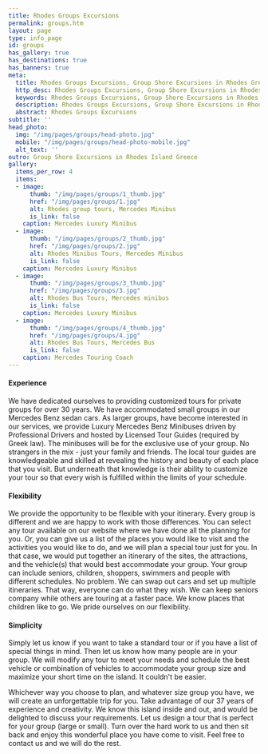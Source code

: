 ```yaml
---
title: Rhodes Groups Excursions
permalink: groups.htm
layout: page
type: info_page
id: groups
has_gallery: true
has_destinations: true
has_banners: true
meta:
  title: Rhodes Groups Excursions, Group Shore Excursions in Rhodes Greece
  http_desc: Rhodes Groups Excursions, Group Shore Excursions in Rhodes Island Greece
  keywords: Rhodes Groups Excursions, Group Shore Excursions in Rhodes Island Greece
  description: Rhodes Groups Excursions, Group Shore Excursions in Rhodes Island Greece
  abstract: Rhodes Groups Excursions
subtitle: ''
head_photo:
  img: "/img/pages/groups/head-photo.jpg"
  mobile: "/img/pages/groups/head-photo-mobile.jpg"
  alt_text: ''
outro: Group Shore Excursions in Rhodes Island Greece
gallery:
  items_per_row: 4
  items:
  - image:
      thumb: "/img/pages/groups/1_thumb.jpg"
      href: "/img/pages/groups/1.jpg"
      alt: Rhodes group tours, Mercedes Minibus
      is_link: false
    caption: Mercedes Luxury Minibus
  - image:
      thumb: "/img/pages/groups/2_thumb.jpg"
      href: "/img/pages/groups/2.jpg"
      alt: Rhodes Minibus Tours, Mercedes Minibus
      is_link: false
    caption: Mercedes Luxury Minibus
  - image:
      thumb: "/img/pages/groups/3_thumb.jpg"
      href: "/img/pages/groups/3.jpg"
      alt: Rhodes Bus Tours, Mercedes minibus
      is_link: false
    caption: Mercedes Luxury Minibus
  - image:
      thumb: "/img/pages/groups/4_thumb.jpg"
      href: "/img/pages/groups/4.jpg"
      alt: Rhodes Bus Tours, Mercedes Bus
      is_link: false
    caption: Mercedes Touring Coach
---
```


#### Experience

We have dedicated ourselves to providing customized tours for private groups for over 30 years. We have accommodated small groups in our Mercedes Benz sedan cars. As larger groups, have become interested in our services, we provide Luxury Mercedes Benz Minibuses driven by Professional Drivers and hosted by Licensed Tour Guides (required by Greek law). The minibuses will be for the exclusive use of your group. No strangers in the mix - just your family and friends. The local tour guides are knowledgeable and skilled at revealing the history and beauty of each place that you visit. But underneath that knowledge is their ability to customize your tour so that every wish is fulfilled within the limits of your schedule.

#### Flexibility

We provide the opportunity to be flexible with your itinerary. Every group is different and we are happy to work with those differences. You can select any tour available on our website where we have done all the planning for you. Or, you can give us a list of the places you would like to visit and the activities you would like to do, and we will plan a special tour just for you. In that case, we would put together an itinerary of the sites, the attractions, and the vehicle(s) that would best accommodate your group.      Your group can include seniors, children, shoppers, swimmers and people with different schedules. No problem. We can swap out cars and set up multiple itineraries. That way, everyone can do what they wish. We can keep seniors company while others are touring at a faster pace. We know places that children like to go. We pride ourselves on our flexibility.

#### Simplicity

Simply let us know if you want to take a standard tour or if you have a list of special things in mind. Then let us know how many people are in your group. We will modify any tour to meet your needs and schedule the best vehicle or combination of vehicles to accommodate your group size and maximize your short time on the island. It couldn't be easier.

Whichever way you choose to plan, and whatever size group you have, we will create an unforgettable trip for you. Take advantage of our 37 years of experience and creativity. We know this island inside and out, and would be delighted to discuss your requirements. Let us design a tour that is perfect for your group (large or small). Turn over the hard work to us and then sit back and enjoy this wonderful place you have come to visit. Feel free to contact us and we will do the rest.
